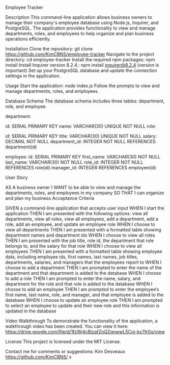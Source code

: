 Employee Tracker

Description
This command-line application allows business owners to manage their company's employee database using Node.js, Inquirer, and PostgreSQL. The application provides functionality to view and manage departments, roles, and employees to help organize and plan business operations efficiently.

Installation
Clone the repository: git clone https://github.com/KimCBNS/employee-tracker
Navigate to the project directory: cd employee-tracker
Install the required npm packages: npm install
Install Inquirer version 8.2.4.: npm install inquirer@8.2.4  (version is important)
Set up your PostgreSQL database and update the connection settings in the application.


Usage
Start the application: node index.js
Follow the prompts to view and manage departments, roles, and employees.


Database Schema
The database schema includes three tables: department, role, and employee.

department:

id: SERIAL PRIMARY KEY
name: VARCHAR(30) UNIQUE NOT NULL
role:

id: SERIAL PRIMARY KEY
title: VARCHAR(30) UNIQUE NOT NULL
salary: DECIMAL NOT NULL
department_id: INTEGER NOT NULL REFERENCES department(id)


employee:
id: SERIAL PRIMARY KEY
first_name: VARCHAR(30) NOT NULL
last_name: VARCHAR(30) NOT NULL
role_id: INTEGER NOT NULL REFERENCES role(id)
manager_id: INTEGER REFERENCES employee(id)


User Story

AS A business owner
I WANT to be able to view and manage the departments, roles, and employees in my company
SO THAT I can organize and plan my business
Acceptance Criteria

GIVEN a command-line application that accepts user input
WHEN I start the application
THEN I am presented with the following options: view all departments, view all roles, view all employees, add a department, add a role, add an employee, and update an employee role
WHEN I choose to view all departments
THEN I am presented with a formatted table showing department names and department ids
WHEN I choose to view all roles
THEN I am presented with the job title, role id, the department that role belongs to, and the salary for that role
WHEN I choose to view all employees
THEN I am presented with a formatted table showing employee data, including employee ids, first names, last names, job titles, departments, salaries, and managers that the employees report to
WHEN I choose to add a department
THEN I am prompted to enter the name of the department and that department is added to the database
WHEN I choose to add a role
THEN I am prompted to enter the name, salary, and department for the role and that role is added to the database
WHEN I choose to add an employee
THEN I am prompted to enter the employee’s first name, last name, role, and manager, and that employee is added to the database
WHEN I choose to update an employee role
THEN I am prompted to select an employee to update and their new role and this information is updated in the database


Video Walkthrough
To demonstrate the functionality of the application, a walkthrough video has been created. You can view it here: https://drive.google.com/file/d/1fzWj4cBizafZnQZqnwwL5Coi-kx7frGs/view


License
This project is licensed under the MIT License.

Contact me for comments or suggestions: Kim Desveaux https://github.com/KimCBNS/ s